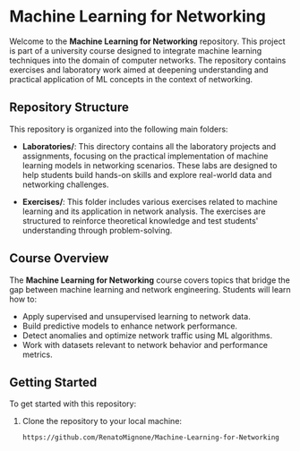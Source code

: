 # Machine Learning for Networking

Welcome to the **Machine Learning for Networking** repository. This project is part of a university course designed to integrate machine learning techniques into the domain of computer networks. The repository contains exercises and laboratory work aimed at deepening understanding and practical application of ML concepts in the context of networking.

## Repository Structure

This repository is organized into the following main folders:

- **Laboratories/**: This directory contains all the laboratory projects and assignments, focusing on the practical implementation of machine learning models in networking scenarios. These labs are designed to help students build hands-on skills and explore real-world data and networking challenges.

- **Exercises/**: This folder includes various exercises related to machine learning and its application in network analysis. The exercises are structured to reinforce theoretical knowledge and test students' understanding through problem-solving.

## Course Overview

The **Machine Learning for Networking** course covers topics that bridge the gap between machine learning and network engineering. Students will learn how to:
- Apply supervised and unsupervised learning to network data.
- Build predictive models to enhance network performance.
- Detect anomalies and optimize network traffic using ML algorithms.
- Work with datasets relevant to network behavior and performance metrics.

## Getting Started

To get started with this repository:
1. Clone the repository to your local machine:
   ```bash
   https://github.com/RenatoMignone/Machine-Learning-for-Networking
